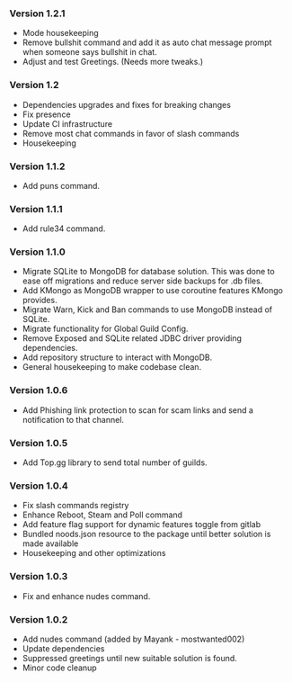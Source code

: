 ### Version 1.2.1
- Mode housekeeping
- Remove bullshit command and add it as auto chat message prompt when someone says bullshit in chat.
- Adjust and test Greetings. (Needs more tweaks.) 

### Version 1.2
- Dependencies upgrades and fixes for breaking changes
- Fix presence
- Update CI infrastructure
- Remove most chat commands in favor of slash commands
- Housekeeping

### Version 1.1.2

- Add puns command.

### Version 1.1.1

- Add rule34 command.

### Version 1.1.0

- Migrate SQLite to MongoDB for database solution. This was done to ease off migrations and reduce server side
  backups for .db files.
- Add KMongo as MongoDB wrapper to use coroutine features KMongo provides.
- Migrate Warn, Kick and Ban commands to use MongoDB instead of SQLite.
- Migrate functionality for Global Guild Config.
- Remove Exposed and SQLite related JDBC driver providing dependencies.
- Add repository structure to interact with MongoDB.
- General housekeeping to make codebase clean.

### Version 1.0.6

- Add Phishing link protection to scan for scam links and send a notification to that channel.

### Version 1.0.5

- Add Top.gg library to send total number of guilds.

### Version 1.0.4

- Fix slash commands registry
- Enhance Reboot, Steam and Poll command
- Add feature flag support for dynamic features toggle from gitlab
- Bundled noods.json resource to the package until better solution is made available
- Housekeeping and other optimizations

### Version 1.0.3

- Fix and enhance nudes command.

### Version 1.0.2

- Add nudes command (added by Mayank - mostwanted002)
- Update dependencies
- Suppressed greetings until new suitable solution is found.
- Minor code cleanup